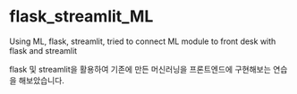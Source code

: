 # flask_streamlit_ML
Using ML, flask, streamlit, tried to connect ML module to front desk with flask and streamlit

flask 및 streamlit을 활용하여 기존에 만든 머신러닝을 프론트엔드에 구현해보는 연습을 해보았습니다.